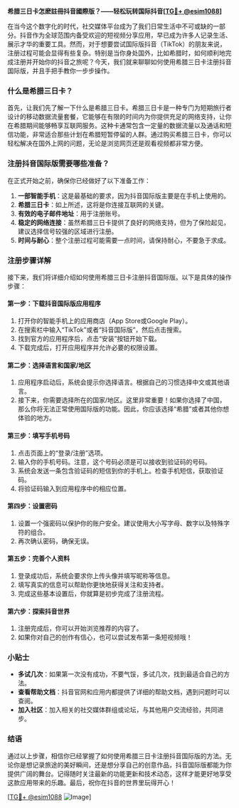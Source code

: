 **希腊三日卡怎麽註冊抖音國際版？——轻松玩转国际抖音[[TG💪+ @esim1088](https://t.me/s/esim1088)]**

在当今这个数字化的时代，社交媒体平台成为了我们日常生活中不可或缺的一部分。抖音作为全球范围内备受欢迎的短视频分享应用，早已成为许多人记录生活、展示才华的重要工具。然而，对于想要尝试国际版抖音（TikTok）的朋友来说，注册过程可能会显得有些复杂。特别是当你身处国外，比如希腊时，如何顺利地完成注册并开始你的抖音之旅呢？今天，我们就来聊聊如何使用希腊三日卡注册抖音国际版，并且手把手教你一步步操作。

### 什么是希腊三日卡？

首先，让我们先了解一下什么是希腊三日卡。希腊三日卡是一种专门为短期旅行者设计的移动数据流量套餐，它能够在有限的时间内为你提供充足的网络支持，让你在希腊期间能够畅享互联网服务。这种卡通常包含一定量的数据流量以及通话和短信功能，非常适合那些计划在希腊短暂停留的人群。通过购买希腊三日卡，你可以轻松解决在国外上网的问题，无论是浏览网页还是观看视频都非常方便。

### 注册抖音国际版需要哪些准备？

在正式开始之前，确保你已经做好了以下准备工作：

1. **一部智能手机**：这是最基础的要求，因为抖音国际版主要是在手机上使用的。
2. **希腊三日卡**：如上所述，这将是你连接互联网的关键。
3. **有效的电子邮件地址**：用于注册账号。
4. **稳定的网络连接**：虽然希腊三日卡提供了良好的网络支持，但为了保险起见，建议选择信号较强的区域进行注册。
5. **时间与耐心**：整个注册过程可能需要一点时间，请保持耐心，不要急于求成。

### 注册步骤详解

接下来，我们将详细介绍如何使用希腊三日卡注册抖音国际版。以下是具体的操作步骤：

#### 第一步：下载抖音国际版应用程序

1. 打开你的智能手机上的应用商店（App Store或Google Play）。
2. 在搜索栏中输入“TikTok”或者“抖音国际版”，然后点击搜索。
3. 找到官方的应用程序后，点击“安装”按钮开始下载。
4. 下载完成后，打开应用程序并允许必要的权限设置。

#### 第二步：选择语言和国家/地区

1. 应用程序启动后，系统会提示你选择语言。根据自己的习惯选择中文或其他语言。
2. 接下来，你需要选择所在的国家/地区。这里非常重要！如果你选择了中国，那么你将无法正常使用国际版的功能。因此，你应该选择“希腊”或者其他你想体验的地方。

#### 第三步：填写手机号码

1. 点击页面上的“登录/注册”选项。
2. 输入你的手机号码。注意，这个号码必须是可以接收到验证码的号码。
3. 系统会发送一条包含验证码的短信到你的手机上。检查手机短信，获取验证码。
4. 将验证码输入到应用程序中的相应位置。

#### 第四步：设置密码

1. 设置一个强密码以保护你的账户安全。建议使用大小写字母、数字以及特殊字符的组合。
2. 再次确认密码，确保无误。

#### 第五步：完善个人资料

1. 登录成功后，系统会要求你上传头像并填写昵称等信息。
2. 填写真实的信息可以帮助你更快地获得关注和支持者。
3. 完成这些基本设置后，你就算是初步完成了注册流程。

#### 第六步：探索抖音世界

1. 注册完成后，你可以开始浏览推荐的内容了。
2. 如果你对自己的创作有信心，也可以尝试发布第一条短视频哦！

### 小贴士

- **多试几次**：如果第一次没有成功，不要气馁，多试几次，找到最适合自己的方法。
- **查看帮助文档**：抖音官网和应用内都提供了详细的帮助文档，遇到问题时可以查阅。
- **加入社区**：加入相关的社交媒体群组或论坛，与其他用户交流经验，共同进步。

### 结语

通过以上步骤，相信你已经掌握了如何使用希腊三日卡注册抖音国际版的方法。无论你是想记录旅途的美好瞬间，还是想分享自己的创意作品，抖音国际版都能为你提供广阔的舞台。记得随时关注最新的功能更新和技术动态，这样才能更好地享受这款应用带来的乐趣。最后，祝你在抖音的世界里玩得开心！

[[TG💪+ @esim1088](https://t.me/s/esim1088) ![Image](https://i.postimg.cc/4NQfJmqS/Snipaste-2025-05-13-00-14-12.png)]